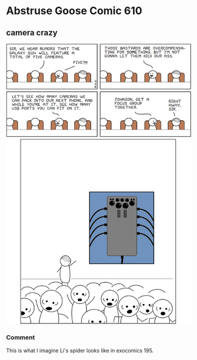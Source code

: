 # Abstruse Goose Comic 610
## camera crazy

![image](comics/includes_infrared_ultraviolet_thermal_imaging_xray_telescope_miniLIGO_detector_and_MUCH_MUCH_MORE.png)
### Comment
This is what I imagine Li's spider looks like in exocomics 195.
